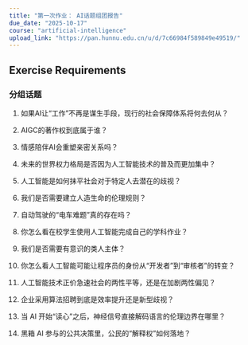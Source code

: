 ```yaml
---
title: "第一次作业： AI话题组团报告"
due_date: "2025-10-17"
course: "artificial-intelligence"
upload_link: "https://pan.hunnu.edu.cn/u/d/7c66984f589849e49519/"
---
```


## Exercise Requirements
### 分组话题

1. 如果AI让“工作”不再是谋生手段，现行的社会保障体系将何去何从？

2. AIGC的著作权到底属于谁？

3. 情感陪伴AI会重塑亲密关系吗？

4. 未来的世界权力格局是否因为人工智能技术的普及而更加集中？

5. 人工智能是如何抹平社会对于特定人去潜在的歧视？

6. 我们是否需要建立人造生命的伦理规则？

7. 自动驾驶的“电车难题”真的存在吗？

8. 你怎么看在校学生使用人工智能完成自己的学科作业？

9. 我们是否需要有意识的类人主体？

10. 你怎么看人工智能可能让程序员的身份从“开发者”到“审核者”的转变？

11. 人工智能技术正价急速社会的两性平等，还是在加剧两性偏见？

12. 企业采用算法招聘到底是效率提升还是新型歧视？

13. 当 AI 开始“读心”之后，神经信号直接解码语言的伦理边界在哪里？

14. 黑箱 AI 参与的公共决策里，公民的“解释权”如何落地？